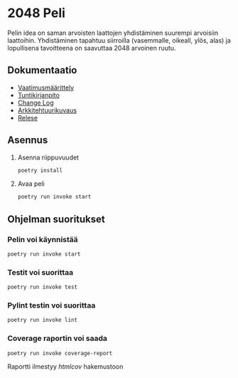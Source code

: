  # 2048 Peli

Pelin idea on saman arvoisten laattojen yhdistäminen suurempi arvoisiin laattoihin. Yhdistäminen tapahtuu siirroilla (vasemmalle, oikeall, ylös, alas) ja lopullisena tavoitteena on saavuttaa 2048 arvoinen ruutu. 

## Dokumentaatio

- [Vaatimusmäärittely](https://github.com/BorisVer/ot-harjoitustyo/blob/master/dokumentaatio/vaatimusmaarittely.md)
- [Tuntikirjanpito](https://github.com/BorisVer/ot-harjoitustyo/blob/master/dokumentaatio/tuntikirjanpito.md)
- [Change Log](https://github.com/BorisVer/ot-harjoitustyo/blob/master/dokumentaatio/changelog.md)
- [Arkkitehtuurikuvaus](https://github.com/BorisVer/ot-harjoitustyo/blob/master/dokumentaatio/arkkitehtuuri.md)
- [Relese](https://github.com/BorisVer/ot-harjoitustyo/releases/tag/viikko5)
 
## Asennus
1. Asenna riippuvuudet

   ```bash
   poetry install
   ```
   
2. Avaa peli

   ```bash
   poetry run invoke start
   ```

## Ohjelman suoritukset

### Pelin voi käynnistää
   ```bash
   poetry run invoke start
   ```

### Testit voi suorittaa
   ```bash
   poetry run invoke test
   ```

### Pylint testin voi suorittaa
   ```bash
   poetry run invoke lint
   ```


### Coverage raportin voi saada
   ```bash
   poetry run invoke coverage-report
   ```
Raportti ilmestyy *htmlcov* hakemustoon
